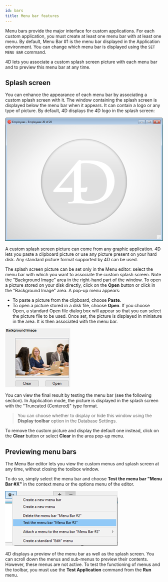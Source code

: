 ```yaml
---
id: bars
title: Menu bar features
---
```


Menu bars provide the major interface for custom applications. For each custom application, you must create at least one menu bar with at least one menu. By default, Menu Bar #1 is the menu bar displayed in the Application environment. You can change which menu bar is displayed using the `SET MENU BAR` command.

4D lets you associate a custom splash screen picture with each menu bar and to preview this menu bar at any time.


## Splash screen


You can enhance the appearance of each menu bar by associating a custom splash screen with it. The window containing the splash screen is displayed below the menu bar when it appears. It can contain a logo or any type of picture. By default, 4D displays the 4D logo in the splash screen: 

![](assets/en/Menus/splash1.png)

A custom splash screen picture can come from any graphic application. 4D lets you paste a clipboard picture or use any picture present on your hard disk. Any standard picture format supported by 4D can be used.

The splash screen picture can be set only in the Menu editor: select the menu bar with which you want to associate the custom splash screen. Note the "Background Image" area in the right-hand part of the window. 
To open a picture stored on your disk directly, click on the **Open** button or click in the "Background Image" area. A pop-up menu appears: 
- To paste a picture from the clipboard, choose **Paste**.
- To open a picture stored in a disk file, choose **Open**.
If you choose Open, a standard Open file dialog box will appear so that you can select the picture file to be used. Once set, the picture is displayed in miniature in the area. It is then associated with the menu bar. 

![](assets/en/Menus/splash2.png)

You can view the final result by testing the menu bar (see the following section). In Application mode, the picture is displayed in the splash screen with the "Truncated (Centered)" type format.

> You can choose whether to display or hide this window using the **Display toolbar** option in the Database Settings.

To remove the custom picture and display the default one instead, click on the **Clear** button or select **Clear** in the area pop-up menu.


## Previewing menu bars

The Menu Bar editor lets you view the custom menus and splash screen at any time, without closing the toolbox window. 

To do so, simply select the menu bar and choose **Test the menu bar "Menu Bar #X"** in the context menu or the options menu of the editor. 

![](assets/en/Menus/splash3.png)

4D displays a preview of the menu bar as well as the splash screen. You can scroll down the menus and sub-menus to preview their contents. However, these menus are not active. To test the functioning of menus and the toolbar, you must use the **Test Application** command from the **Run** menu.


